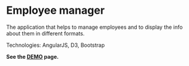 # Employee manager

The application that helps to manage employees and to display the info about them in
different formats.

Technologies: AngularJS, D3, Bootstrap

**See the <a href="https://kryvunroman.github.io/Employee-manager/" target="_blank">DEMO</a> page.**
